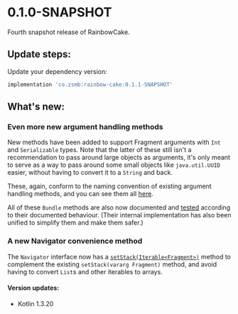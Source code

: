 # 0.1.0-SNAPSHOT

Fourth snapshot release of RainbowCake.

## Update steps:

Update your dependency version:

```groovy
implementation 'co.zsmb:rainbow-cake:0.1.1-SNAPSHOT'
```

## What's new:

### Even more new argument handling methods

New methods have been added to support Fragment arguments with `Int` and `Serializable` types. Note that the latter of these still isn't a recommendation to pass around large objects as arguments, it's only meant to serve as a way to pass around some small objects like `java.util.UUID` easier, without having to convert it to a `String` and back. 

These, again, conform to the naming convention of existing argument handling methods, and you can see them all [here](https://gitlab.autsoft.hu/AutSoft/AndroidChapter/rainbow-cake/rainbow-cake/blob/6f23bfc345e3939b4b4303f9d42022e1c7c925b5/rainbow-cake/src/main/java/hu/autsoft/rainbowcake/extensions/Bundle.kt).

All of these `Bundle` methods are also now documented and [tested](https://gitlab.autsoft.hu/AutSoft/AndroidChapter/rainbow-cake/rainbow-cake/blob/6f23bfc345e3939b4b4303f9d42022e1c7c925b5/rainbow-cake/src/androidTest/java/hu/autsoft/rainbowcake/extensions/BundleTest.kt) according to their documented behaviour. (Their internal implementation has also been unified to simplify them and make them safer.)

### A new Navigator convenience method

The `Navigator` interface now has a [`setStack(Iterable<Fragment>)`](https://gitlab.autsoft.hu/AutSoft/AndroidChapter/rainbow-cake/rainbow-cake/blob/6f23bfc345e3939b4b4303f9d42022e1c7c925b5/rainbow-cake/src/main/java/hu/autsoft/rainbowcake/navigation/Navigator.kt#L89) method to complement the existing `setStack(vararg Fragment)` method, and avoid having to convert `List`s and other iterables to arrays. 

#### Version updates: 

- Kotlin 1.3.20
